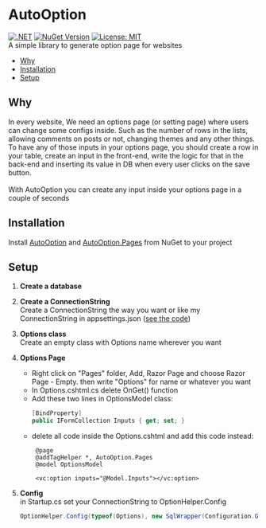 # AutoOption
[![.NET](https://github.com/sasan-salem/AutoOption/actions/workflows/dotnet.yml/badge.svg)](https://github.com/sasan-salem/AutoOption/actions/workflows/dotnet.yml)
[![NuGet Version](https://img.shields.io/nuget/v/autooption)](https://www.nuget.org/packages/AutoOption/) 
[![License: MIT](https://img.shields.io/badge/License-MIT-yellow.svg)](https://github.com/sasan-salem/AutoOption/blob/master/LICENSE)<br/>
A simple library to generate option page for websites
<br/>
- [Why](#why)
- [Installation](#installation)
- [Setup](#setup)

## Why
In every website, We need an options page (or setting page) where users can change some configs inside. Such as the number of rows in the lists, allowing comments on posts or not, changing themes and any other things.<br/>
To have any of those inputs in your options page, you should create a row in your table, create an input in the front-end, write the logic for that in the back-end and inserting its value in DB when every user clicks on the save button.<br/><br/>
With AutoOption you can create any input inside your options page in a couple of seconds
## Installation
Install [AutoOption](https://www.nuget.org/packages/AutoOption/) and [AutoOption.Pages](https://www.nuget.org/packages/AutoOption.Pages/) from NuGet to your project<br/>
## Setup
1. **Create a database**
2. **Create a ConnectionString**<br/>
Create a ConnectionString the way you want or like my ConnectionString in appsettings.json ([see the code](https://github.com/sasan-salem/AutoOption/blob/b038966cf7140761214827744681787b52ac7a96/sample/AutoOption.Demo/appsettings.json#L10))
3. **Options class**<br/>
Create an empty class with Options name wherever you want
4. **Options Page**<br/>

     - Right click on "Pages" folder, Add, Razor Page and choose Razor Page - Empty. then write "Options" for name or whatever you want
     - In Options.cshtml.cs delete OnGet() function
     - Add these two lines in OptionsModel class:
          ``` C#
          [BindProperty]
          public IFormCollection Inputs { get; set; }
          ```
     - delete all code inside the Options.cshtml and add this code instead:
         ``` razor
          @page
          @addTagHelper *, AutoOption.Pages
          @model OptionsModel

          <vc:option inputs="@Model.Inputs"></vc:option>
         ```
5. **Config**<br/>
in Startup.cs set your ConnectionString to OptionHelper.Config
    ``` C#
    OptionHelper.Config(typeof(Options), new SqlWrapper(Configuration.GetConnectionString("DefaultConnectionString")));
    ```
